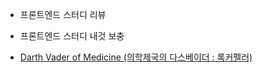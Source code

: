 - 프론트엔드 스터디 리뷰
- 프론트엔드 스터디 내것 보충

- [Darth Vader of Medicine (의학제국의 다스베이더 : 록커펠러)
](https://www.youtube.com/watch?v=6nQcXhHa1kY&feature=emb_title)